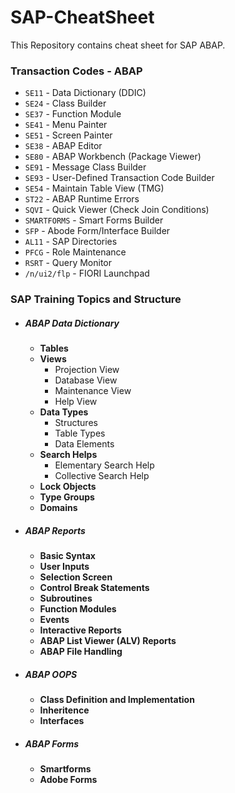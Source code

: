 # SAP-CheatSheet
This Repository contains cheat sheet for SAP ABAP.

### Transaction Codes - ABAP

- `SE11` - Data Dictionary (DDIC)
- `SE24` - Class Builder
- `SE37` - Function Module
- `SE41` - Menu Painter
- `SE51` - Screen Painter
- `SE38` - ABAP Editor
- `SE80` - ABAP Workbench (Package Viewer)
- `SE91` - Message Class Builder
- `SE93` - User-Defined Transaction Code Builder
- `SE54` - Maintain Table View (TMG)
- `ST22` - ABAP Runtime Errors
- `SQVI` - Quick Viewer (Check Join Conditions)
- `SMARTFORMS` - Smart Forms Builder
- `SFP` - Abode Form/Interface Builder
- `AL11` - SAP Directories
- `PFCG` - Role Maintenance
- `RSRT` - Query Monitor
- `/n/ui2/flp` - FIORI Launchpad


### SAP Training Topics and Structure

- ##### ABAP Data Dictionary
  - **Tables**
  - **Views**
    - Projection View
    - Database View
    - Maintenance View
    - Help View
  - **Data Types**
    - Structures
    - Table Types
    - Data Elements
  - **Search Helps**
    - Elementary Search Help
    - Collective Search Help
  - **Lock Objects**
  - **Type Groups**
  - **Domains**
- ##### ABAP Reports
  - **Basic Syntax**
  - **User Inputs**
  - **Selection Screen**
  - **Control Break Statements**
  - **Subroutines**
  - **Function Modules**
  - **Events**
  - **Interactive Reports**
  - **ABAP List Viewer (ALV) Reports**
  - **ABAP File Handling**
- ##### ABAP OOPS
  - **Class Definition and Implementation**
  - **Inheritence**
  - **Interfaces**
- ##### ABAP Forms
  - **Smartforms**
  - **Adobe Forms**
